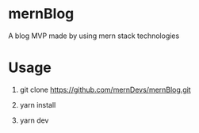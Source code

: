 # mernBlog
A blog MVP made by using mern stack technologies


# Usage

1. git clone https://github.com/mernDevs/mernBlog.git

2. yarn install

3. yarn dev